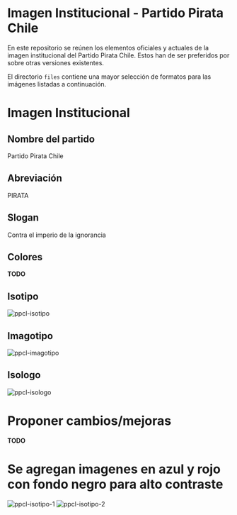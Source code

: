 Imagen Institucional - Partido Pirata Chile
===

En este repositorio se reúnen los elementos oficiales y actuales de la imagen institucional del Partido Pirata Chile. Estos han de ser preferidos por sobre otras versiones existentes.

El directorio `files` contiene una mayor selección de formatos para las imágenes listadas a continuación.

# Imagen Institucional

## Nombre del partido
Partido Pirata Chile

## Abreviación
PIRATA

## Slogan
Contra el imperio de la ignorancia

## Colores
__TODO__

## Isotipo
![ppcl-isotipo](https://raw.githubusercontent.com/xhirdelx/ppcl-imagen/master/files/isotipo.png)

## Imagotipo
![ppcl-imagotipo](https://raw.githubusercontent.com/xhirdelx/ppcl-imagen/master/files/imagotipo.png)

## Isologo
![ppcl-isologo](https://raw.githubusercontent.com/xhirdelx/ppcl-imagen/master/files/isologo.png)

# Proponer cambios/mejoras

__TODO__

# Se agregan imagenes en azul y rojo con fondo negro para alto contraste
![ppcl-isotipo-1](ttps://raw.githubusercontent.com/xhirdelx/ppcl-imagen/master/files/isotipo.1.png)
![ppcl-isotipo-2](ttps://raw.githubusercontent.com/xhirdelx/ppcl-imagen/master/files/isotipo.2.png)

